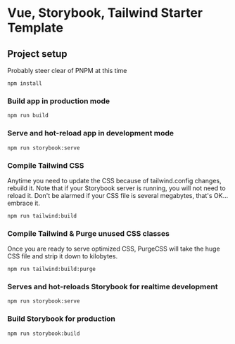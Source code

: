 # Vue, Storybook, Tailwind Starter Template

## Project setup
Probably steer clear of PNPM at this time
```
npm install
```

### Build app in production mode
```
npm run build
```

### Serve and hot-reload app in development mode
```
npm run storybook:serve
```

### Compile Tailwind CSS
Anytime you need to update the CSS because of tailwind.config changes, rebuild it. Note that if your Storybook server is running, you will not need to reload it. Don't be alarmed if your CSS file is several megabytes, that's OK... embrace it.
```
npm run tailwind:build
```

### Compile Tailwind & Purge unused CSS classes
Once you are ready to serve optimized CSS, PurgeCSS will take the huge CSS file and strip it down to kilobytes.
```
npm run tailwind:build:purge
```

### Serves and hot-reloads Storybook for realtime development
```
npm run storybook:serve
```

### Build Storybook for production
```
npm run storybook:build
```
